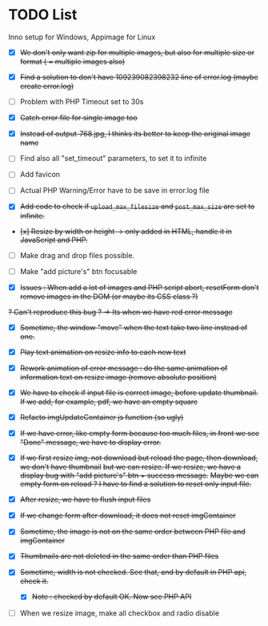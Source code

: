 # TODO List

Inno setup for Windows, Appimage for Linux

- [x] ~~We don't only want zip for multiple images, but also for multiple size or format ( = multiple images also)~~
  
- [x] ~~Find a solution to don't have 109239082398232 line of error.log (maybe create error<date>.log)~~

- [ ] Problem with PHP Timeout set to 30s 

- [x] ~~Catch error file for single image too~~
  
- [x] ~~Instead of output-768.jpg, I thinks its better to keep the original image name~~

- [ ] Find also all "set_timeout" parameters, to set it to infinite 

- [ ] Add favicon 

- [ ] Actual PHP Warning/Error have to be save in error.log file 

- [x] ~~Add code to check if `upload_max_filesize` and `post_max_size` are set to infinite.~~

- ~~[x] Resize by width or height -> only added in HTML, handle it in JavaScript and PHP.~~

- [ ] Make drag and drop files possible.

- [ ] Make "add picture's" btn focusable 

- [x] ~~Issues : When add a lot of images and PHP script abort, resetForm don't remove images in the DOM (or maybe its CSS class ?)~~

~~? Can't reproduce this bug ? -> Its when we have red error message~~

- [x] ~~Sometime, the window "move" when the text take two line instead of one.~~

- [x] ~~Play text animation on resize info to each new text~~

- [x] ~~Rework animation of error message : do the same animation of information text on resize image (remove absolute position)~~

- [x] ~~We have to check if input file is correct image, before update thumbnail. If we add, for example, pdf, we have an empty square~~

- [x] ~~Refacto imgUpdateContainer js function (so ugly)~~ 

- [x] ~~If we have error, like empty form because too much files, in front we see "Done" message, we have to display error.~~

- [x] ~~If we first resize img, not download but reload the page, then download, we don't have thumbnail~~
~~but we can resize. If we resize, we have a display bug with "add picture's" btn + success message.~~
~~Maybe we can empty form on reload ? I have to find a solution to reset only input file.~~

- [x] ~~After resize, we have to flush input files~~

- [x] ~~If we change form after download, it does not reset imgContainer~~

- [x] ~~Sometime, the image is not on the same order between PHP file and imgContainer~~  

- [x] ~~Thumbnails are not deleted in the same order than PHP files~~ 

- [x] ~~Sometime, width is not checked. See that, and by default in PHP api, check it.~~
  - [x] ~~Note : checked by default OK. Now see PHP API~~

- [ ] When we resize image, make all checkbox and radio disable 
